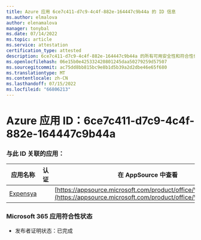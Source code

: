 ```yaml
---
title: Azure 应用 6ce7c411-d7c9-4c4f-882e-164447c9b44a 的 ID 信息
ms.author: elmalova
author: elenamalova
manager: tonybal
ms.date: 07/14/2022
ms.topic: article
ms.service: attestation
certification_type: attested
description: 6ce7c411-d7c9-4c4f-882e-164447c9b44a 的所有可用安全性和符合性信息。
ms.openlocfilehash: 06e15b0e425332420801245daa50279259d57507
ms.sourcegitcommit: ac75dd8bb815bc9e8b1d5b39a2d2dbe46e65f680
ms.translationtype: MT
ms.contentlocale: zh-CN
ms.lasthandoff: 07/15/2022
ms.locfileid: "66806213"
---
```

# <a name="azure-app-id-6ce7c411-d7c9-4c4f-882e-164447c9b44a"></a>Azure 应用 ID：6ce7c411-d7c9-4c4f-882e-164447c9b44a


### <a name="apps-associated-with-this-id"></a>与此 ID 关联的应用：
| **应用名称** | **认证** | **在 AppSource 中查看** |
|--------------|---------------|-----------------------|
| [Expensya](../forward/WA200003924.md) |  | [https://appsource.microsoft.com/product/office/WA200003924](https://appsource.microsoft.com/product/office/WA200003924) |

### <a name="microsoft-365-app-compliance-status"></a>Microsoft 365 应用符合性状态
- 发布者证明状态：已完成
